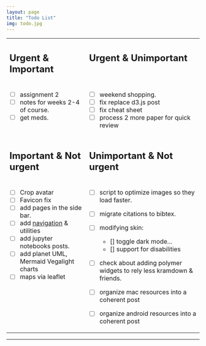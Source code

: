 ```yaml
---
layout: page
title: "Todo List"
img: todo.jpg
---
```

<style>table tr td {  vertical-align:top;}</style>

<table>
 <tr>
  <td>  
   
## Urgent & Important 
</td><td>

## Urgent & Unimportant
</td>
 </tr>
 <tr><td>
  
  - [ ] assignment 2
  - [ ] notes for weeks 2-4 of course.
  - [ ] get meds.
  </td><td> 
  
  - [ ] weekend shopping.
  - [ ] fix replace d3.js post
  - [ ] fix cheat sheet
  - [ ] process 2 more paper for quick review
</td></tr><tr><td>   

## Important & Not urgent
</td><td>

## Unimportant & Not urgent
</td></tr><tr><td>
  
- [ ] Crop avatar
- [ ] Favicon fix
- [ ] add pages in the side bar.
- [ ] add [navigation](https://jekyllrb.com/tutorials/navigation/) & utilities 
- [ ] add jupyter notebooks posts.
- [ ] add planet UML, Mermaid Vegalight charts
- [ ] maps via leaflet

</td><td>  

- [ ] script to optimize images so they load faster.
- [ ] migrate citations to bibtex.

- [ ] modifying skin: 
  - [] toggle dark mode...
  - [] support for disabilities
- [ ] check about adding polymer widgets to rely less kramdown & friends.
- [ ] organize mac resources into a coherent post
- [ ] organize android resources into a coherent post
  
</td></tr></table>

<hr>
 

